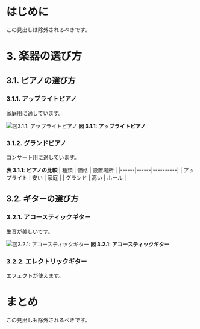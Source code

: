 # はじめに

この見出しは除外されるべきです。

# 3. 楽器の選び方

## 3.1. ピアノの選び方

### 3.1.1. アップライトピアノ

家庭用に適しています。

![図3.1.1: アップライトピアノ](upright_piano.png)
**図 3.1.1: アップライトピアノ**

### 3.1.2. グランドピアノ

コンサート用に適しています。

**表 3.1.1: ピアノの比較**
| 種類 | 価格 | 設置場所 |
|------|------|----------|
| アップライト | 安い | 家庭 |
| グランド | 高い | ホール |

## 3.2. ギターの選び方

### 3.2.1. アコースティックギター

生音が美しいです。

![図3.2.1: アコースティックギター](acoustic_guitar.png)
**図 3.2.1: アコースティックギター**

### 3.2.2. エレクトリックギター

エフェクトが使えます。

# まとめ

この見出しも除外されるべきです。
